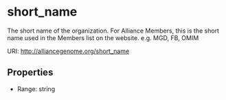 # short_name

The short name of the organization. For Alliance Members, this is the short name used in the Members list on the website. e.g. MGD, FB, OMIM

URI: http://alliancegenome.org/short_name



<!-- no inheritance hierarchy -->


## Properties

 * Range: string


